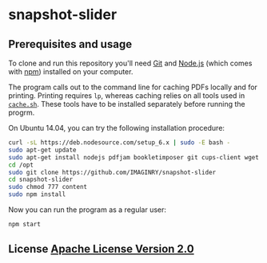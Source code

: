 # snapshot-slider

## Prerequisites and usage

To clone and run this repository you'll need [Git](https://git-scm.com) and [Node.js](https://nodejs.org/en/download/) (which comes with [npm](http://npmjs.com)) installed on your computer.

The program calls out to the command line for caching PDFs locally and for printing. Printing requires `lp`, whereas caching relies on all tools used in [`cache.sh`](cache.sh). These tools have to be installed separately before running the progrm.

On Ubuntu 14.04, you can try the following installation procedure:
```bash
curl -sL https://deb.nodesource.com/setup_6.x | sudo -E bash -
sudo apt-get update
sudo apt-get install nodejs pdfjam bookletimposer git cups-client wget
cd /opt
sudo git clone https://github.com/IMAGINRY/snapshot-slider
cd snapshot-slider
sudo chmod 777 content
sudo npm install
```

Now you can run the program as a regular user:
```bash
npm start
```

## License [Apache License Version 2.0](LICENSE)
